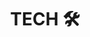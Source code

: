 ---
title: "TECH 🛠️"
description: "Tips & hacks"
slug: "tech"
image: "feature.jpeg"
style:
    background: "#1c8193"
    color: white
---
